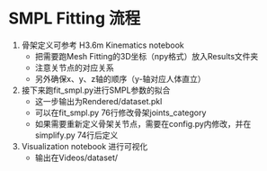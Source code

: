# SMPL Fitting 流程

1. 骨架定义可参考 H3.6m Kinematics notebook
   - 把需要跑Mesh Fitting的3D坐标（npy格式）放入Results文件夹
   - 注意关节点的对应关系
   - 另外确保x、y、z轴的顺序（y-轴对应人体直立）
2. 接下来跑fit_smpl.py进行SMPL参数的拟合
   - 这一步输出为Rendered/dataset.pkl
   - 可以在fit_smpl.py 76行修改骨架joints_category
   - 如果需要重新定义骨架关节点，需要在config.py内修改，并在 simplify.py 74行后定义
3. Visualization notebook 进行可视化
   - 输出在Videos/dataset/